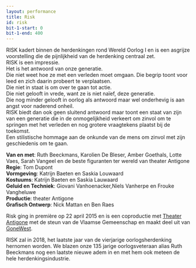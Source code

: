 ```yaml
---
layout: performance
title: Risk
id: risk
bit-1-start: 0
bit-1-end: 400
---
```

<style>
  #main {
    background: #ea2433 url({{ site.baseurl }}/img/risk-background.jpg);
  }

  #content {
    color: #fff;
  }

  #background-bit-1 {
    width: 100%;
    height: 993px;
    position: absolute;
    top: 0;
    background: url({{ site.baseurl }}/img/risk-bit-1.gif) no-repeat top right;
  }

</style>
RISK kadert binnen de herdenkingen rond Wereld Oorlog I en is een asgrijze voorstelling die de pijnlijkheid van de herdenking centraal zet. <br> 
RISK is een impressie.<br>
Het is het antwoord van onze generatie.<br>
Die niet weet hoe ze met een verleden moet omgaan. Die begrip toont voor leed en zich daarin probeert te verplaatsen.<br> 
Die niet in staat is om over te gaan tot actie.<br>
Die niet gelooft in vrede, want ze is niet naïef, deze generatie.<br>
Die nog minder gelooft in oorlog als antwoord maar wel onderhevig is aan angst voor naderend onheil.<br>
RISK biedt dan ook geen sluitend antwoord maar toont een staat van zijn van een generatie die in de onmogelijkheid verkeert om zinvol om te springen met het verleden en nog grotere vraagtekens plaatst bij de toekomst.<br>
Een stilistische hommage aan de onkunde van de mens om zinvol met zijn geschiedenis om te gaan.<br>

**Van en met**: Ruth Beeckmans, Karolien De Bleser, Amber Goethals, Lotte Vaes, Sarah Vangeel en de beste figuranten ter wereld van theater Antigone<br>
**Regie**: Tom Dupont<br>
**Vormgeving**: Katrijn Baeten en Saskia Louwaard<br>
**Kostuums**: Katrijn Baeten en Saskia Lauwaard<br>
**Geluid en Techniek**: Giovani Vanhoenacker,Niels Vanherpe en Frouke Vangheluwe <br>
**Productie**: theater Antigone <br>
**Grafisch Ontwerp**: Nick Mattan en Ben Raes


Risk ging in première op 22 april 2015 en is een coproductie met <a href="http://www.antigone.be/">Theater Antigone</a> met de steun van de Vlaamse Gemeenschap en maakt deel uit van <a href="http://www.gonewest.be/">GoneWest</a>.

RISK zal in 2018,  het laatste jaar van de vierjarige oorlogsherdenking hernomen worden. We  blazen onze 135 jarige oorlogsveteraan alias Ruth Beeckmans nog een laatste nieuwe adem in en met hem ook meteen de hele herdenkingsindustrie. 



